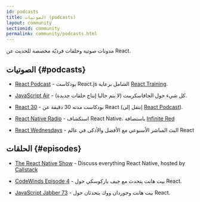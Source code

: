 ```yaml
---
id: podcasts
title: الصوتيات (podcasts)
layout: community
sectionid: community
permalink: community/podcasts.html
---
```


مدونات صوتية وحلقات فرديّة مخصصة للحديث عن React.

## الصوتيات {#podcasts}

- [React Podcast](https://reactpodcast.simplecast.fm/) - بودكاست React.js الشامل برعاية [React Training](https://reacttraining.com).

- [JavaScript Air](https://javascriptair.com/) - كل شيء حول الجافاسكريبت (لا يتم حاليا إنتاج حلقات جديدة).

- [React 30](https://react30.com/) - بودكاست مدته 30 دقيقة عن React (إنتقل إلى [React Podcast](https://reactpodcast.simplecast.fm/)).

- [React Native Radio](https://reactnativeradio.com) - استكشاف React Native، باستضافة [Infinite Red](https://infinite.red)

- [React Wednesdays](https://www.telerik.com/react-wednesdays) - البث المباشر الأسبوعي مع الأفضل والأذكى في عالم React


## الحلقات {#episodes}

- [The React Native Show](https://callstack.com/podcast-react-native-show) - Discuss everything React Native, hosted by [Callstack](https://callstack.com/?utm_campaign=Podcast&utm_source=reactjs_org&utm_medium=community_podcasts)

- [CodeWinds Episode 4](https://codewinds.com/podcast/004.html) - بيت هانت يتحدث مع جيف باركوسكي حول React.

- [JavaScript Jabber 73](https://devchat.tv/js-jabber/073-jsj-react-with-pete-hunt-and-jordan-walke) - بيت هانت وجوردان ووك يتحدثان حول React.
